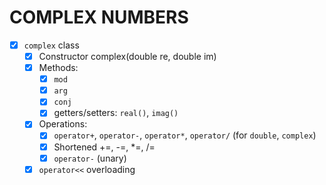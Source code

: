 # COMPLEX NUMBERS

- [x] `complex` class
    - [x] Constructor complex(double re, double im)
    - [x] Methods:
        - [x] `mod`
        - [x] `arg`
        - [x] `conj`
        - [x] getters/setters: `real()`, `imag()`
    - [x] Operations:
        - [x] `operator+`, `operator-`, `operator*`, `operator/`
        (for `double`, `complex`)
        - [x] Shortened +=, -=, *=, /=
        - [x] `operator-` (unary)
    - [x] `operator<<` overloading